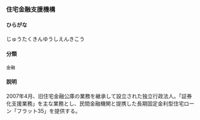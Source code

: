 <div style="display:none;">

## [あ行](securities-terms?id=あ行)
## [か行](securities-terms?id=か行)
## [さ行](securities-terms?id=さ行)

</div>

### 住宅金融支援機構

#### ひらがな

じゅうたくきんゆうしえんきこう

#### 分類

`金融`

#### 説明

2007年4月、旧住宅金融公庫の業務を継承して設立された独立行政法人。「証券化支援業務」を主な業務とし、民間金融機関と提携した長期固定金利型住宅ローン「フラット35」を提供する。

<div style="display:none;">

## [た行](securities-terms?id=た行)
## [な行](securities-terms?id=な行)
## [は行](securities-terms?id=は行)
## [ま行](securities-terms?id=ま行)
## [や行](securities-terms?id=や行)
## [ら行](securities-terms?id=ら行)
## [わ行](securities-terms?id=わ行)
## [英数字・記号](securities-terms?id=英数字・記号)

</div>


